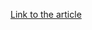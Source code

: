 [Link to the article](https://mcafee.com/blogs/other-blogs/mcafee-labs/are-virtual-machines-the-new-gold-for-cyber-criminals/)
